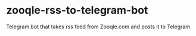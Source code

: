 # zooqle-rss-to-telegram-bot
Telegram bot that takes rss feed from Zooqle.com and posts it to Telegram
